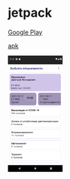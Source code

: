 # jetpack
[Google Play](https://play.google.com/store/apps/details?id=ru.healthy "gplay")

[apk](https://github.com/mobiskif/jetpack/raw/master/app/release/app-release.apk "APK")

<img src="./Screen.png" width="25%"/>
